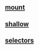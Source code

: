 ## [mount](/docs/api/mount)
## [shallow](/docs/api/shallow)
## [selectors](/docs/api/selectors.html)
